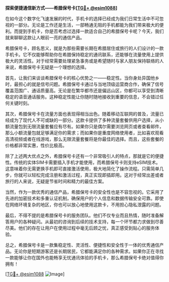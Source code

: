 **探索便捷通信新方式——希腊保号卡[[TG💪+ @esim1088](https://t.me/s/esim1088)]**

在如今这个数字化飞速发展的时代，手机卡的选择已经成为我们日常生活中不可忽视的一部分。无论是工作还是生活，一部畅通无阻的手机都能为我们带来极大的便利。而提到手机卡，你是否考虑过选择一款适合自己的希腊保号卡呢？今天，我们就来聊聊这款让人眼前一亮的通信产品。

希腊保号卡，顾名思义，就是为那些需要长期在希腊居住或旅行的人们设计的一款手机卡。它不仅能够帮助你在希腊保持稳定的通讯联系，还能够在流量使用上提供极大的灵活性。对于经常需要处理紧急事务或是希望随时与家人朋友保持联络的人来说，希腊保号卡无疑是一个理想的选择。

首先，让我们来谈谈希腊保号卡的核心优势之一——稳定性。当你身处异国他乡时，最担心的就是信号问题。希腊保号卡通过与当地顶级运营商合作，确保了信号覆盖范围广、通话质量高。无论是在繁华都市还是偏远山区，你都可以享受到清晰稳定的语音通话服务。这种稳定性能让你随时随地接收到重要的信息，不会错过任何关键时刻。

其次，希腊保号卡在流量方面也表现得相当出色。随着移动互联网的普及，流量已经成为了现代人不可或缺的一部分。这款卡提供了多种流量套餐供用户选择，从小额流量包到无限流量套餐应有尽有。如果你只是偶尔需要浏览网页或者查看邮件，那么小额流量包就足够满足你的需求；而如果你是重度网络使用者，比如喜欢观看高清视频或者在线游戏，那么无限流量套餐将是你最佳的选择。而且，这些套餐的价格都非常实惠，性价比极高。

除了上述两大优点之外，希腊保号卡还有一个非常吸引人的特点，那就是它的便捷性。传统的实体SIM卡需要插入手机才能使用，而希腊保号卡则支持eSIM技术。这意味着你无需更换手机即可直接激活使用，极大地简化了操作流程。只需简单几步，你就可以轻松完成注册和激活过程，真正实现即插即用。这对于经常出差或者旅行的人来说，无疑是节省时间和精力的最佳方案。

当然，作为一款优秀的通信产品，希腊保号卡的安全性也是不容忽视的。它采用了先进的加密技术和多重认证机制，确保用户的个人信息和数据传输安全可靠。即使在网络环境复杂的地区，你也可以放心地使用这款卡，不用担心隐私泄露的问题。

最后，不得不提的是希腊保号卡的服务团队。他们不仅专业而且热情，随时准备解答用户的各种疑问。从最初的咨询到后续的技术支持，每一个环节都力求做到尽善尽美。他们的存在让用户在使用过程中毫无后顾之忧，真正感受到贴心的服务体验。

总之，希腊保号卡是一款集稳定性、灵活性、便捷性和安全性于一体的优秀通信产品。无论你是短期游客还是长期居民，它都能满足你的各种需求。如果你正在寻找一款能够让你在国外也能畅享无忧通讯体验的手机卡，那么希腊保号卡绝对值得你拥有！

[[TG💪+ @esim1088](https://t.me/s/esim1088) ![Image](https://i.postimg.cc/4NQfJmqS/Snipaste-2025-05-13-00-14-12.png)]